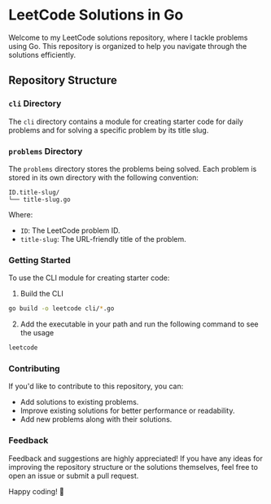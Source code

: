 # LeetCode Solutions in Go

Welcome to my LeetCode solutions repository, where I tackle problems using Go. This repository is organized to help you navigate through the solutions efficiently.

## Repository Structure

### `cli` Directory

The `cli` directory contains a module for creating starter code for daily problems and for solving a specific problem by its title slug.

### `problems` Directory

The `problems` directory stores the problems being solved. Each problem is stored in its own directory with the following convention:

```
ID.title-slug/
└── title-slug.go
```

Where:
- `ID`: The LeetCode problem ID.
- `title-slug`: The URL-friendly title of the problem.

### Getting Started

To use the CLI module for creating starter code:
1. Build the CLI
```bash
go build -o leetcode cli/*.go
```
2. Add the executable in your path and run the following command to see the usage
```bash
leetcode
```

### Contributing

If you'd like to contribute to this repository, you can:
- Add solutions to existing problems.
- Improve existing solutions for better performance or readability.
- Add new problems along with their solutions.

### Feedback

Feedback and suggestions are highly appreciated! If you have any ideas for improving the repository structure or the solutions themselves, feel free to open an issue or submit a pull request.

Happy coding! 🚀




